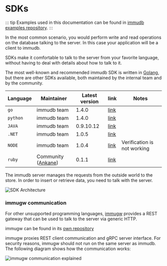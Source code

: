 
# SDKs

::: tip
Examples used in this documentation can be found in [immudb examples repository](https://github.com/codenotary/immudb-client-examples).
:::

<WrappedSection>

In the most common scenario, you would perform write and read operations on the database talking to the server. In this case your application will be a client to immudb.

SDKs make it comfortable to talk to the server from your favorite language, without having to deal with details about how to talk to it.

The most well-known and recommended immudb SDK is written in [Golang](https://golang.org/), but there are other SDKs available, both maintained by the internal team and by the community.

| Language | Maintainer           | Latest version | link                | Notes                        |
|----------|----------------------|----------------|---------------------|------------------------------|
| `go`     | immudb team          | 1.4.0          | [link][sdk-go]      |                              |
| `python` | immudb team          | 1.4.0          | [link][sdk-python]  |                              |
| `JAVA`   | immudb team          | 0.9.10.12      | [link][sdk-java]    |                              |
| `.NET`   | immudb team          | 1.0.5          | [link][sdk-dotnet]  |                              |
| `NODE`   | immudb team          | 1.0.4          | [link][sdk-node]    | Verification is not working  |
| `ruby`   | Community ([Ankane]) | 0.1.1          | [link][sdk-ruby]    |                              |

[sdk-go]: https://pkg.go.dev/github.com/codenotary/immudb/pkg/client
[sdk-python]: https://github.com/codenotary/immudb-py
[sdk-java]: https://github.com/codenotary/immudb4j
[sdk-dotnet]: https://github.com/codenotary/immudb4net
[sdk-node]: https://github.com/codenotary/immudb-node
[sdk-ruby]: https://github.com/ankane/immudb-ruby
[Ankane]: https://github.com/ankane

The immudb server manages the requests from the outside world to the store. In order to insert or retrieve data, you need to talk with the server.

<div class="wrapped-picture">

![SDK Architecture](/immudb/immudb-server.svg)

</div>

</WrappedSection>

<WrappedSection>

### immugw communication

For other unsupported programming languages, [immugw](immugw.md) provides a REST gateway that can be used to talk to the server via generic HTTP.

immugw can be found in its [own repository](https://github.com/codenotary/immugw)

immugw proxies REST client communication and gRPC server interface. For security reasons, immugw should not run on the same server as immudb. The following diagram shows how the communication works:

![immugw communication explained](/diagram-immugw.svg)

</WrappedSection>
